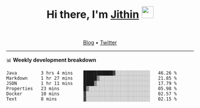<h1 align="center">Hi there, I'm <a href="https://jithset.github.io/" target="_blank">Jithin</a> <img
src="https://github.com/blackcater/blackcater/raw/main/images/Hi.gif" height="32" /></h1>

<br />

<p align="center">
  <a href="https://jithset.github.io">Blog</a> •
  <a href="https://twitter.com/jithset">Twitter</a>
</p>

---

📊 **Weekly development breakdown**

<!--START_SECTION:waka-->

```text
Java         3 hrs 4 mins    ███████████▓░░░░░░░░░░░░░   46.26 %
Markdown     1 hr 27 mins    █████▒░░░░░░░░░░░░░░░░░░░   21.85 %
JSON         1 hr 11 mins    ████▒░░░░░░░░░░░░░░░░░░░░   17.79 %
Properties   23 mins         █▒░░░░░░░░░░░░░░░░░░░░░░░   05.98 %
Docker       10 mins         ▓░░░░░░░░░░░░░░░░░░░░░░░░   02.57 %
Text         8 mins          ▓░░░░░░░░░░░░░░░░░░░░░░░░   02.15 %
```

<!--END_SECTION:waka-->

